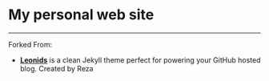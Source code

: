 # My personal web site

-------------

Forked From:
 - **[Leonids](http://renyuanz.github.io/leonids)** is a clean Jekyll theme perfect for powering your GitHub hosted blog.
 Created by Reza